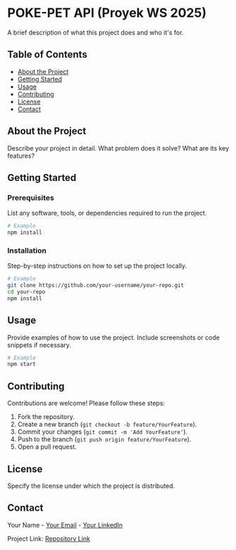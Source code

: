 # POKE-PET API (Proyek WS 2025)

A brief description of what this project does and who it's for.

## Table of Contents

- [About the Project](#about-the-project)
- [Getting Started](#getting-started)
- [Usage](#usage)
- [Contributing](#contributing)
- [License](#license)
- [Contact](#contact)

## About the Project

Describe your project in detail. What problem does it solve? What are its key features?

## Getting Started

### Prerequisites

List any software, tools, or dependencies required to run the project.

```bash
# Example
npm install
```

### Installation

Step-by-step instructions on how to set up the project locally.

```bash
# Example
git clone https://github.com/your-username/your-repo.git
cd your-repo
npm install
```

## Usage

Provide examples of how to use the project. Include screenshots or code snippets if necessary.

```bash
# Example
npm start
```

## Contributing

Contributions are welcome! Please follow these steps:

1. Fork the repository.
2. Create a new branch (`git checkout -b feature/YourFeature`).
3. Commit your changes (`git commit -m 'Add YourFeature'`).
4. Push to the branch (`git push origin feature/YourFeature`).
5. Open a pull request.

## License

Specify the license under which the project is distributed.

## Contact

Your Name - [Your Email](mailto:your-email@example.com) - [Your LinkedIn](https://linkedin.com/in/your-profile)

Project Link: [Repository Link](https://github.com/your-username/your-repo)
